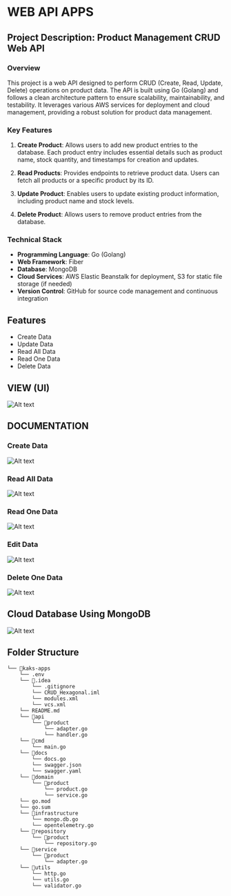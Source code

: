 # WEB API APPS

## Project Description: Product Management CRUD Web API

### Overview

This project is a web API designed to perform CRUD (Create, Read, Update, Delete) operations on product data. The API is built using Go (Golang) and follows a clean architecture pattern to ensure scalability, maintainability, and testability. It leverages various AWS services for deployment and cloud management, providing a robust solution for product data management.

### Key Features

1. **Create Product**: Allows users to add new product entries to the database. Each product entry includes essential details such as product name, stock quantity, and timestamps for creation and updates.

2. **Read Products**: Provides endpoints to retrieve product data. Users can fetch all products or a specific product by its ID.

3. **Update Product**: Enables users to update existing product information, including product name and stock levels.

4. **Delete Product**: Allows users to remove product entries from the database.

### Technical Stack

- **Programming Language**: Go (Golang)
- **Web Framework**: Fiber
- **Database**: MongoDB
- **Cloud Services**: AWS Elastic Beanstalk for deployment, S3 for static file storage (if needed)
- **Version Control**: GitHub for source code management and continuous integration

## Features

- Create Data
- Update Data
- Read All Data
- Read One Data
- Delete Data

## VIEW (UI)

![Alt text](./img/Screenshot%202024-06-15%20at%2011.02.19 AM.png)

## DOCUMENTATION

### Create Data

![Alt text](./img/Screenshot%202024-06-15%20at%2010.58.15 AM.png)

### Read All Data

![Alt text](./img/Screenshot%202024-06-15%20at%2010.57.42 AM.png)

### Read One Data

![Alt text](./img/Screenshot%202024-06-15%20at%2010.58.23 AM.png)

### Edit Data

![Alt text](./img/Screenshot%202024-06-15%20at%2010.58.35 AM.png)

### Delete One Data

![Alt text](./img/Screenshot%202024-06-15%20at%2010.58.42 AM.png)

## Cloud Database Using MongoDB

![Alt text](./img/Screenshot%202024-06-15%20at%2012.19.46 PM.png)

## Folder Structure

```
└── 📁kaks-apps
    └── .env
    └── 📁.idea
        └── .gitignore
        └── CRUD_Hexagonal.iml
        └── modules.xml
        └── vcs.xml
    └── README.md
    └── 📁api
        └── 📁product
            └── adapter.go
            └── handler.go
    └── 📁cmd
        └── main.go
    └── 📁docs
        └── docs.go
        └── swagger.json
        └── swagger.yaml
    └── 📁domain
        └── 📁product
            └── product.go
            └── service.go
    └── go.mod
    └── go.sum
    └── 📁infrastructure
        └── mongo.db.go
        └── opentelemetry.go
    └── 📁repository
        └── 📁product
            └── repository.go
    └── 📁service
        └── 📁product
            └── adapter.go
    └── 📁utils
        └── http.go
        └── utils.go
        └── validator.go
```
